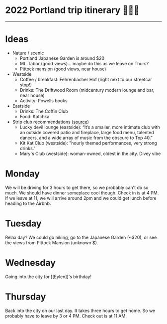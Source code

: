 # 2022 Portland trip itinerary 🌲🌲🌲
---
# Ideas
- Nature / scenic
	- Portland Japanese Garden is around $20
	- Mt. Tabor (good views)... maybe do this as we leave on Thurs?
	- Pittock mansion (good views, near house)
- Westside
	- Coffee / breakfast: Fehrenbacher Hof (right next to our streetcar stop!)
	- Drinks: The Driftwood Room (midcentury modern lounge and bar, near house)
	- Activity: Powells books
- Eastside
	- Drinks: The Coffin Club
	- Food: Katchka
- Strip club recommendations ([source](https://www.heremagazine.com/articles/best-portland-strip-clubs))
	- Lucky devil lounge (eastside): “It’s a smaller, more intimate club with an outside covered patio and fireplace, large food menu, talented dancers, and a wide array of music from the obscure to Top 40.”
	- Kit Kat Club (westside): "hourly themed performances, very strong drinks."
	- Mary's Club (westside): woman-owned, oldest in the city. Divey vibe

# Monday
We will be driving for 3 hours to get there, so we probably can't do so much. We should have dinner someplace cool though. Check in is at 4 PM. If we leave at 11, we will arrive around 2pm and we could get lunch before heading to the Airbnb. 

# Tuesday
Relax day? We could go hiking, go to the Japanese Garden (~$20), or see the views from Pittock Mansion (unknown $).

# Wednesday
Going into the city for [[Eylen]]'s birthday!

# Thursday
Back into the city on our last day. It takes three hours to get home. So we probably have to leave by 3 or 4 PM. Check out is at 11 AM. 